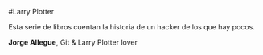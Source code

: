 #Larry Plotter

Esta serie de libros cuentan la historia de un hacker de los que hay pocos.

**Jorge Allegue**, Git & Larry Plotter lover
